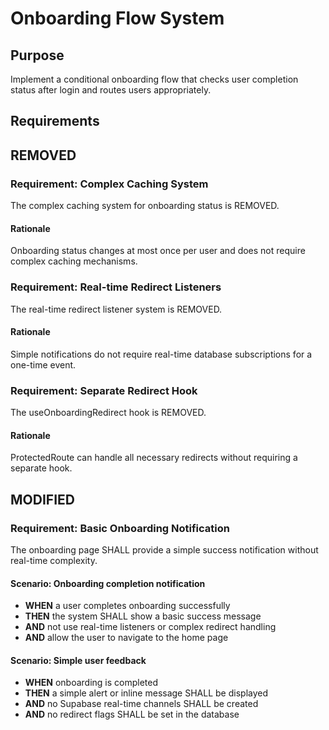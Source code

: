 # Onboarding Flow System

## Purpose
Implement a conditional onboarding flow that checks user completion status after login and routes users appropriately.

## Requirements

## REMOVED

### Requirement: Complex Caching System
The complex caching system for onboarding status is REMOVED.

#### Rationale
Onboarding status changes at most once per user and does not require complex caching mechanisms.

### Requirement: Real-time Redirect Listeners
The real-time redirect listener system is REMOVED.

#### Rationale
Simple notifications do not require real-time database subscriptions for a one-time event.

### Requirement: Separate Redirect Hook
The useOnboardingRedirect hook is REMOVED.

#### Rationale
ProtectedRoute can handle all necessary redirects without requiring a separate hook.

## MODIFIED

### Requirement: Basic Onboarding Notification
The onboarding page SHALL provide a simple success notification without real-time complexity.

#### Scenario: Onboarding completion notification
- **WHEN** a user completes onboarding successfully
- **THEN** the system SHALL show a basic success message
- **AND** not use real-time listeners or complex redirect handling
- **AND** allow the user to navigate to the home page

#### Scenario: Simple user feedback
- **WHEN** onboarding is completed
- **THEN** a simple alert or inline message SHALL be displayed
- **AND** no Supabase real-time channels SHALL be created
- **AND** no redirect flags SHALL be set in the database